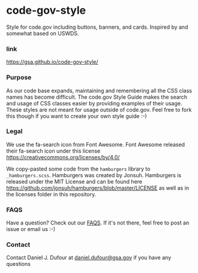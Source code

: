 # code-gov-style
Style for code.gov including buttons, banners, and cards. Inspired by and somewhat based on USWDS.

### link
https://gsa.github.io/code-gov-style/

### Purpose
As our code base expands, maintaining and remembering all the CSS class names has become difficult.
The code.gov Style Guide makes the search and usage of CSS classes easier by providing examples of their usage.  These styles are not meant for usage outside of code.gov.  Feel free to fork this though if you want to create your own style guide :-)

### Legal
We use the fa-search icon from Font Awesome.  Font Awesome released their fa-search icon under this license https://creativecommons.org/licenses/by/4.0/

We copy-pasted some code from the `hamburgers` library to `_hamburgers.scss`.  Hamburgers was created by Jonsuh.  Hamburgers is released under the MIT License and can be found here https://github.com/jonsuh/hamburgers/blob/master/LICENSE as well as in the licenses folder in this repository.

### FAQS
Have a question?  Check out our [FAQS](FAQS.md).  If it's not there, feel free to post an issue or email us :-)

### Contact
Contact Daniel J. Dufour at daniel.dufour@gsa.gov if you have any questions
